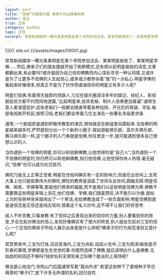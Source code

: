 ```yaml
---
layout: post
title: “信佛”风靡娱乐圈 佛弟子何必跟着刷屏
author: 宽正
trim: 王盼
category: buddha
tags: 正信
excerpt: 常常新闻媒体一曝光某某明星在某个寺院参加法会、某某明星皈依了、某某明星学佛……然后,佛弟子们的朋友圈就开始了刷屏模式,还有把以前明星皈依的消息,文章都翻出来,有必要吗?或许是因为自己信仰佛教而内心深处寻求一种认同感,又或许是为了让更多不信佛的人生起信心,或多或少都参杂着“我”的一点私心.明星学佛的看起来好像很多,但真正不是为了炒作而虔诚信仰的明星又有多少人呢?
---
```


![]({{ site.url }}/assets/images/00001.jpg)

常常新闻媒体一曝光某某明星在某个寺院参加法会、某某明星皈依了、某某明星学佛……然后,佛弟子们的朋友圈就开始了刷屏模式,还有把以前明星皈依的消息,文章都翻出来,有必要吗?或许是因为自己信仰佛教而内心深处寻求一种认同感,又或许是为了让更多不信佛的人生起信心,或多或少都参杂着“我”的一点私心.明星学佛的看起来好像很多,但真正不是为了炒作而虔诚信仰的明星又有多少人呢?

明星们信佛,有着得天独厚的领路人.几位在娱乐圈浸淫多年的娱记、经纪人、影视剧投资方都不约而同地透露,“比起明星来,投资老板、制片人信佛更加普遍”.通常生意人更渴望庇护,这些老板们一般都会随身带着各种加持、开光后的珠链、吊坠.每部电视剧开机前,按照习俗,老板们都会带着几位主演去一些著名寺庙里求香.

通常,一个剧组若是遇到积极传教型的演员,很快就会在剧组里风靡起来.当信佛的明星越来越多时,俨然就划分出一个个新的小圈子.就如游艇俱乐部、高尔夫俱乐部、赛马俱乐部一样,这个圈子的入门券就是信佛,你往里走一步,就可能遇到很多自己很想认识的人.

当你遇到一个信佛的明星,你可以和他聊佛教,让他觉得你是“自己人”;当你遇到一个不信佛的明星时,你仍然可以和他聊佛教,指引他信佛,让他觉得你待人热情.毫无疑问,“信佛”也可以成为社交技巧.

佛陀乃是无上正等正觉者,明星在世俗间确实有一定的影响力,但是在出世间上,生死大事上也只能依靠伟大的佛陀,佛陀的教育是涵盖了世间与出世间,圆融无碍.明星信佛、皈依、学佛等等,那是他们修来的福报,而不是我们以这些明星信佛为荣.佛教不需要靠这些明星来锦上添花,他们信佛、学佛,我们随喜赞叹,决不能引以为傲.就如上次的张铁林坐床就闹出了一个笑话,也给佛教造成了一些负面影响.明星信佛到底是迷信还是正信还是纯无信仰,借着这个名义炒作,这不得不让我们好好思考.

成人不听言教,只看身教.有了信仰之后表现出来的信仰的力量,别人要看到你的改变,才会生起对佛法的信心,发现好像确实有了很大的转变,别人就会生起对三宝的信心.一个正信的佛弟子所给人展示出来是是什么样呢?佛弟子的行为规范准则又是什么呢?

冥冥黑夜中,三宝为灯烛.滔滔苦海内,三宝为舟航.焰焰火宅中,三宝为雨泽!皈依是尽形寿的事情,学佛更是生生世世的事.你既然选择了佛教,就应该明白什么是佛教.无始劫的轮回还不够吗?钱财名利无常到来之际哪个能派的上用场呢?

佛法是心地法门,寺院山门后面通常写着“莫向外求”.希望这些种下了善根种子早日萌芽的“佛子们”,放下许多无所谓的名利,回归自性.
